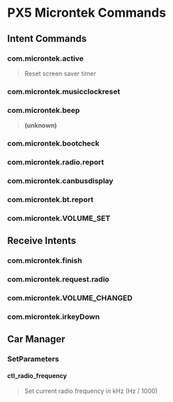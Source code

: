 # PX5 Microntek Commands

## Intent Commands

### com.microntek.active
> Reset screen saver timer

### com.microntek.musicclockreset

### com.microntek.beep
> **(unknown)**  

### com.microntek.bootcheck

### com.microntek.radio.report

### com.microntek.canbusdisplay

### com.microntek.bt.report

### com.microntek.VOLUME_SET

## Receive Intents

### com.microntek.finish

### com.microntek.request.radio

### com.microntek.VOLUME_CHANGED

### com.microntek.irkeyDown

## Car Manager

### SetParameters

#### ctl_radio_frequency
> Set current radio frequency
> in kHz (Hz / 1000)
